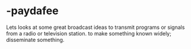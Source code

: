 # -paydafee
Lets looks at some great broadcast ideas to transmit programs or signals from a radio or television station. to make something known widely; disseminate something.
